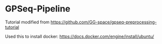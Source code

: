 # GPSeq-Pipeline

Tutorial modified from https://github.com/GG-space/gpseq-preprocessing-tutorial


Used this to install docker: https://docs.docker.com/engine/install/ubuntu/
